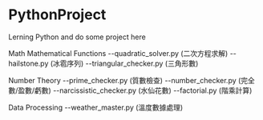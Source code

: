 # PythonProject
Lerning Python and do some project here


Math
Mathematical Functions
--quadratic_solver.py (二次方程求解)
--hailstone.py (冰雹序列)
--triangular_checker.py (三角形數)

Number Theory
--prime_checker.py (質數檢查)
--number_checker.py (完全數/盈數/虧數)
--narcissistic_checker.py (水仙花數)
--factorial.py (階乘計算)

Data Processing
--weather_master.py (溫度數據處理)
